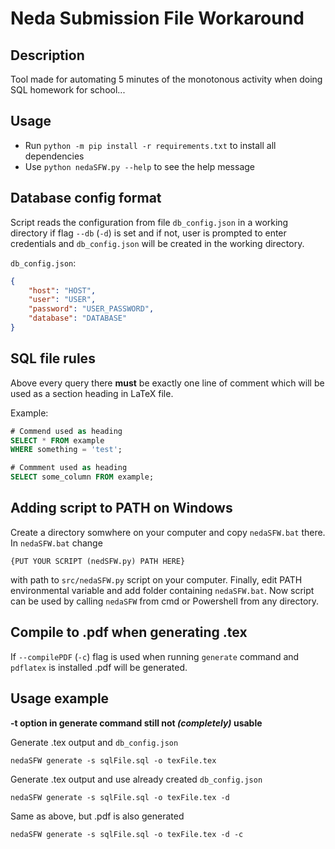 # Neda Submission File Workaround

## Description
Tool made for automating 5 minutes of the monotonous activity when doing SQL homework for school...

## Usage
- Run `python -m pip install -r requirements.txt` to install all dependencies
- Use `python nedaSFW.py --help` to see the help message

## Database config format
Script reads the configuration from file `db_config.json` in a working directory if flag `--db` (`-d`) is set and if not, user is prompted to enter credentials and `db_config.json` will be created in the working directory.

`db_config.json`:
```json
{
    "host": "HOST",
    "user": "USER",
    "password": "USER_PASSWORD",
    "database": "DATABASE"
}
```

## SQL file rules
Above every query there **must** be exactly one line of comment which will be used as a section heading in LaTeX file.

Example:
```SQL
# Commend used as heading
SELECT * FROM example
WHERE something = 'test';

# Commment used as heading
SELECT some_column FROM example;
```

## Adding script to PATH on Windows
Create a directory somwhere on your computer and copy `nedaSFW.bat` there. In `nedaSFW.bat` change 
```
{PUT YOUR SCRIPT (nedSFW.py) PATH HERE}
```
with path to `src/nedaSFW.py` script on your computer.
Finally, edit PATH environmental variable and add folder containing `nedaSFW.bat`. Now script can be used by calling `nedaSFW` from cmd or Powershell from any directory.

## Compile to .pdf when generating .tex
If `--compilePDF` (`-c`) flag is used when running `generate` command and `pdflatex` is installed .pdf will be generated.

## Usage example
**-t option in generate command still not *(completely)* usable**

Generate .tex output and `db_config.json`
```
nedaSFW generate -s sqlFile.sql -o texFile.tex
```

Generate .tex output and use already created `db_config.json`
```
nedaSFW generate -s sqlFile.sql -o texFile.tex -d
```

Same as above, but .pdf is also generated
```
nedaSFW generate -s sqlFile.sql -o texFile.tex -d -c
```